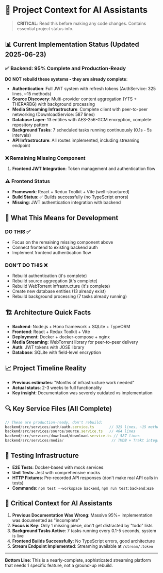 # 🧠 Project Context for AI Assistants

> **CRITICAL**: Read this before making any code changes. Contains essential project status info.

## 📊 Current Implementation Status (Updated 2025-06-23)

### ✅ **Backend: 95% Complete and Production-Ready**

**DO NOT rebuild these systems - they are already complete:**

- **Authentication**: Full JWT system with refresh tokens (AuthService: 325 lines, ~15 methods)
- **Source Discovery**: Multi-provider content aggregation (YTS + THERARBG) with background processing
- **Media Streaming Infrastructure**: Complete client with peer-to-peer networking (DownloadService: 587 lines)
- **Database Layer**: 13 entities with AES-256-GCM encryption, complete repository pattern
- **Background Tasks**: 7 scheduled tasks running continuously (0.1s - 5s intervals)
- **API Infrastructure**: All routes implemented, including streaming endpoint

### ❌ **Remaining Missing Component**

1. **Frontend JWT Integration**: Token management and authentication flow

### ⚠️ **Frontend Status**

- **Framework**: React + Redux Toolkit + Vite (well-structured)
- **Build Status**: ✅ Builds successfully (no TypeScript errors)
- **Missing**: JWT authentication integration with backend

## 🎯 **What This Means for Development**

### **DO THIS** ✅

- Focus on the remaining missing component above
- Connect frontend to existing backend auth
- Implement frontend authentication flow

### **DON'T DO THIS** ❌

- Rebuild authentication (it's complete)
- Rebuild source aggregation (it's complete)
- Rebuild WebTorrent infrastructure (it's complete)
- Create new database entities (13 already exist)
- Rebuild background processing (7 tasks already running)

## 🏗️ **Architecture Quick Facts**

- **Backend**: Node.js + Hono framework + SQLite + TypeORM
- **Frontend**: React + Redux Toolkit + Vite
- **Deployment**: Docker + docker-compose + nginx
- **Media Streaming**: WebTorrent library for peer-to-peer delivery
- **Auth**: JWT tokens with JOSE library
- **Database**: SQLite with field-level encryption

## 📈 **Project Timeline Reality**

- **Previous estimates**: "Months of infrastructure work needed"
- **Actual status**: 2-3 weeks to full functionality
- **Key insight**: Documentation was severely outdated vs implementation

## 🔍 **Key Service Files (All Complete)**

```typescript
// These are production-ready, don't rebuild:
backend/src/services/auth/auth.service.ts       // 325 lines, ~15 methods
backend/src/services/source/source.service.ts   // 464 lines
backend/src/services/download/download.service.ts // 587 lines
backend/src/services/media/                      // TMDB + Trakt integration
```

## 🧪 **Testing Infrastructure**

- **E2E Tests**: Docker-based with mock services
- **Unit Tests**: Jest with comprehensive mocks
- **HTTP Fixtures**: Pre-recorded API responses (don't make real API calls in tests)
- **Commands**: `npm test --workspace backend`, `npm run test:backend:e2e`

## 🚨 **Critical Context for AI Assistants**

1. **Previous Documentation Was Wrong**: Massive 95%+ implementation was documented as "incomplete"
2. **Focus is Key**: Only 1 missing piece, don't get distracted by "todo" lists
3. **Background Tasks Active**: 7 tasks running every 0.1-5 seconds, system is live
4. **Frontend Builds Successfully**: No TypeScript errors, good architecture
5. **Stream Endpoint Implemented**: Streaming available at `/stream/:token`

---

**Bottom Line**: This is a nearly-complete, sophisticated streaming platform that needs 1 specific feature, not a ground-up rebuild.
